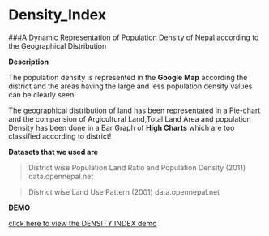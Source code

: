 # Density_Index

###A Dynamic Representation of Population Density of Nepal according to the Geographical Distribution

**Description**

The population density is represented in the **Google Map** according the district and the areas having the large and less population density values can be clearly seen!

The geographical distribution of land has been representated in a Pie-chart and the comparision of Argicultural Land,Total Land Area and population Density has been done in a Bar Graph of **High Charts** which are too classified according to district!
 
**Datasets that we used are**

>District wise Population Land Ratio and Population Density (2011) data.opennepal.net

>District wise Land Use Pattern (2001) data.opennepal.net

**DEMO**
 
[click here to view the DENSITY INDEX demo](http://goo.gl/lpWIuU "DENSITY INDEX")
